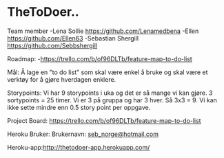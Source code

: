 # TheToDoer..

Team member
-Lena Sollie https://github.com/Lenamedbena
-Ellen https://github.com/Ellen63
-Sebastian Shergill https://github.com/Sebbshergill

Roadmap: -https://trello.com/b/of96DLTb/feature-map-to-do-list

Mål: 
Å lage en "to do list"  som skal være enkel å bruke og skal være et verktøy for å gjøre hverdagen enklere.

Storypoints:
Vi har 9 storypoints i uka og det er så mange vi kan gjøre. 3 sortypoints = 25 timer. Vi er 3 på gruppa og har 3 hver.
Så 3x3 = 9. Vi kan ikke sette mindre enn 0.5 story point per oppgave. 

Project Board:
https://trello.com/b/of96DLTb/feature-map-to-do-list

Heroku Bruker:
Brukernavn: seb_norge@hotmail.com


Heroku-app:http://thetodoer-app.herokuapp.com/


